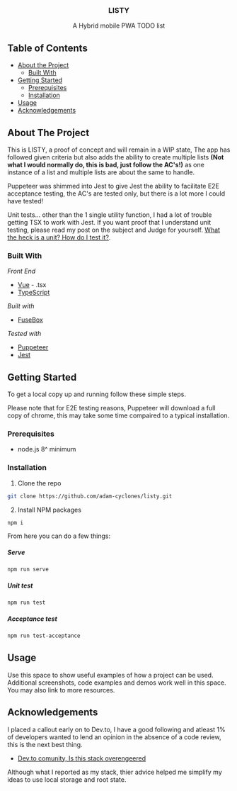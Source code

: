 <!-- PROJECT LOGO -->
<br />
<p align="center">

  <h3 align="center">LISTY</h3>

  <p align="center">
    A Hybrid mobile PWA TODO list
  </p>
</p>



<!-- TABLE OF CONTENTS -->
## Table of Contents

* [About the Project](#about-the-project)
  * [Built With](#built-with)
* [Getting Started](#getting-started)
  * [Prerequisites](#prerequisites)
  * [Installation](#installation)
* [Usage](#usage)
* [Acknowledgements](#acknowledgements)



<!-- ABOUT THE PROJECT -->
## About The Project

This is LISTY, a proof of concept and will remain in a WIP state, The app has followed given criteria but also adds the ability to create multiple lists __(Not what I would normally do, this is bad, just follow the AC's!)__ as one instance of a list and multiple lists are about the same to handle.

Puppeteer was shimmed into Jest to give Jest the ability to facilitate E2E acceptance testing, the AC's are tested only, but there is a lot more I could have tested!

Unit tests... other than the 1 single utility function, I had a lot of trouble getting TSX to work with Jest. If you want proof that I understand unit testing, please read my post on the subject and Judge for yourself. [What the heck is a unit? How do I test it?](https://dev.to/adam_cyclones/what-the-heck-is-a-unit-how-do-i-test-it-4le9).


### Built With

*Front End*
* [Vue](https://vuejs.org/) - .tsx
* [TypeScript](https://www.typescriptlang.org/)

*Built with*
* [FuseBox](https://fuse-box.org/docs/getting-started/typescript-project)

*Tested with*
* [Puppeteer](https://developers.google.com/web/tools/puppeteer)
* [Jest](https://jestjs.io/)


<!-- GETTING STARTED -->
## Getting Started

To get a local copy up and running follow these simple steps.


Please note that for E2E testing reasons, Puppeteer will download a full copy of chrome, this may take some time compaired to a typical installation.

### Prerequisites

* node.js 8^ minimum


### Installation

1. Clone the repo
```sh
git clone https://github.com/adam-cyclones/listy.git
```
2. Install NPM packages
```sh
npm i
```

From here you can do a few things:

##### Serve
```sh
npm run serve
```
##### Unit test
```sh
npm run test
```
##### Acceptance test
```sh
npm run test-acceptance
```


<!-- USAGE EXAMPLES -->
## Usage

Use this space to show useful examples of how a project can be used. Additional screenshots, code examples and demos work well in this space. You may also link to more resources.

<!-- ACKNOWLEDGEMENTS -->
## Acknowledgements

I placed a callout early on to Dev.to, I have a good following and atleast 1% of developers wanted to lend an opinion in the absence of a code review, this is the next best thing.

* [Dev.to comunity, Is this stack overengeered](https://dev.to/adam_cyclones/is-this-stack-overengeered-1cn1)

Although what I reported as my stack, thier advice helped me simplify my ideas to use local storage and root state.